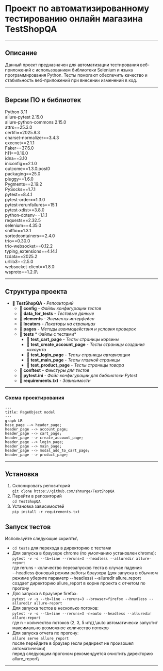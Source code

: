 # Проект по автоматизированному тестированию онлайн магазина TestShopQA

___
## Описание

Данный проект предназначен для автоматизации тестирования веб-приложений с использованием библиотеки Selenium 
и языка программирования Python. Тесты помогают обеспечить качество и стабильность 
веб-приложений при внесении изменений в код.
___

## Версии ПО и библиотек

Python 3.11\
allure-pytest 2.15.0\
allure-python-commons 2.15.0\
attrs==25.3.0\
certifi==2025.8.3\
charset-normalizer==3.4.3\
execnet==2.1.1\
Faker==37.6.0\
h11==0.16.0\
idna==3.10\
iniconfig==2.1.0\
outcome==1.3.0.post0\
packaging==25.0\
pluggy==1.6.0\
Pygments==2.19.2\
PySocks==1.7.1\
pytest==8.4.1\
pytest-order==1.3.0\
pytest-rerunfailures==15.1\
pytest-xdist==3.8.0\
python-dotenv==1.1.1\
requests==2.32.5\
selenium==4.35.0\
sniffio==1.3.1\
sortedcontainers==2.4.0\
trio==0.30.0\
trio-websocket==0.12.2\
typing_extensions==4.14.1\
tzdata==2025.2\
urllib3==2.5.0\
websocket-client==1.8.0\
wsproto==1.2.0\
___

## Структура проекта

+ :file_folder: **TestShopQA** *- Репозиторий*
  + :file_folder: **config** *- Файлы конфигурации тестов*
  + :file_folder: **data_for_tests** *- Тестовые данные*
  + :file_folder: **elements** *- Элементы интерфейса*
  + :file_folder: **locators** *- Локаторы на страницах*
  + :file_folder: **pages** *- Методы взаимодействия и условия проверок*
  + :file_folder: **tests** * Файлы с тестами*
    + :page_facing_up: **test_cart_page** *- Тесты страницы корзины*
    + :page_facing_up: **test_create_account_page** *- Тесты страницы создания аккаунта*
    + :page_facing_up: **test_login_page** *- Тесты страницы авторизации*
    + :page_facing_up: **test_main_page** *- Тесты главной страницы*
    + :page_facing_up: **test_product_page** *- Тесты страницы товара*
  + :page_facing_up: **conftest** *- Фикстуры для тестов*
  + :page_facing_up: **pytest.ini** *- Файл конфигурации для библиотеки Pytest*
  + :page_facing_up: **requirements.txt** *- Зависимости*
___

### Схема проектирования

```mermaid
---
title: PageObject model
---
graph LR
base_page --> header_page;
header_page --> account_page;
header_page --> cart_page;
header_page --> create_account_page;
header_page --> login_page;
header_page --> main_page;
header_page --> modal_add_to_cart_page;
header_page --> product_page;
```
___

## Установка

1. Склонировать репозиторий\
```git clone https://github.com/shmurge/TestShopQA```
2. Перейти в репозиторий\
```cd TestShopQA```
3. Установка зависимостей\
```pip install -r requirements.txt```


## Запуск тестов
Используйте следующие скрипты\
+ ```cd tests``` для перехода в директорию с тестами
+ Для запуска в браузере chrome (по умолчанию установлен chrome):\
```pytest -v -s --tb=line --reruns=3 --headless --alluredir allure-report```\
где reruns - количество перезапусков теста в случае падения\
--headless фоновый режим работы браузера (для запуска в обычном режиме уберите параметр --headless)
--alluredir allure_report создает директорию allure_report в корне проекта с отчетом по прогону
+ Для запуска в браузере firefox:\
```pytest -v -s --tb=line --reruns=3 --browser=firefox --headless --alluredir allure-report```
+ Для запуска тестов в несколько потоков:\
```pytest -v -s --tb=line --reruns=3 -n=auto --headless --alluredir allure-report```\
где n - количество потоков (2, 3, 5 итд),\auto автоматически запустит максимально возможное количество потоков
+ Для запуска отчета по прогону:\
```allure serve allure_report```\
после перейдите в браузер (если редирект не произошел автоматически)\
перед следующим прогоном рекомендуется очистить директорию allure_report\
___